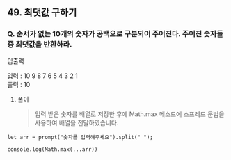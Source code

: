 ## 49. 최댓값 구하기

### Q. 순서가 없는 10개의 숫자가 공백으로 구분되어 주어진다. 주어진 숫자들 중 최댓값을 반환하라.

입출력

입력 : 10 9 8 7 6 5 4 3 2 1  
출력 : 10

1. 풀이

   > 입력 받은 숫자를 배열로 저장한 후에 Math.max 메소드에 스프레드 문법을 사용하여 배열을 전달하였습니다.

```
let arr = prompt("숫자를 입력해주세요").split(" ");

console.log(Math.max(...arr))
```
